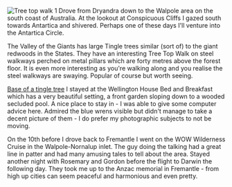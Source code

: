 ![Tree top walk 1](tree_top_walk.jpg)
Drove from Dryandra down to the Walpole area on the south coast of Australia. At the lookout at Conspicuous Cliffs I gazed south towards Antartica and shivered. Perhaps one of these days I'll venture into the Antartica Circle.

The Valley of the Giants has large Tingle trees similar (sort of) to the giant redwoods in the States. They have an interesting Tree Top Walk on steel walkways perched on metal pillars which are forty metres above the forest floor. It is even more interesting as you're walking along and you realise the steel walkways are swaying. Popular of course but worth seeing.

[Base of a tingle tree](tingle_base.jpg)
I stayed at the Wellington House Bed and Breakfast which has a very beautiful setting, a front garden sloping down to a wooded secluded pool. A nice place to stay in - I was able to give some computer advice here. Admired the blue wrens visible but didn't manage to take a decent picture of them - I do prefer my photographic subjects to not be moving.

On the 10th before I drove back to Fremantle I went on the WOW Wilderness Cruise in the Walpole-Nornalup inlet. The guy doing the talking had a great line in patter and had many amusing tales to tell about the area. Stayed another night with Rosemary and Gordon before the flight to Darwin the following day. They took me up to the Anzac memorial in Fremantle - from high up cities can seem peaceful and harmonious and even pretty.
